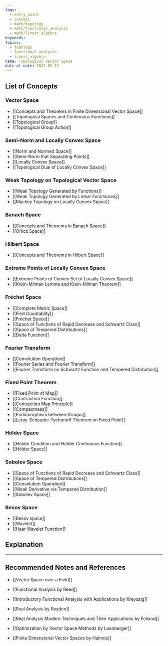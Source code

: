 ```yaml
---
tags:
  - entry_point
  - concept
  - math/topology
  - math/functional_analysis
  - math/linear_algebra
keywords: 
topics:
  - topology
  - functional_analysis
  - linear_algebra
name: Topological Vector Space
date of note: 2024-05-11
---
```


##  List of Concepts

### Vector Space

- [[Concepts and Theorems in Finite Dimensional Vector Space]]
- [[Topological Spaces and Continuous Functions]]
- [[Topological Group]]
- [[Topological Group Action]]

### Semi-Norm and Locally Convex Space

- [[Norm and Normed Space]]
- [[Semi-Norm that Separating Points]]
- [[Locally Convex Space]]
- [[Topological Dual of Locally Convex Space]]

### Weak Topology on Topological Vector Space

- [[Weak Topology Generated by Functions]]
- [[Weak Topology Generated by Linear Functionals]]
- [[Mackey Topology on Locally Convex Space]]

### Banach Space

- [[Concepts and Theorems in Banach Space]]
- [[Orlicz Space]]

### Hilbert Space

- [[Concepts and Theorems in Hilbert Space]]

### Extreme Points of Locally Convex Space

- [[Extreme Points of Convex Set of Locally Convex Space]]
- [[Krein-Milman Lemma and Krein-Milman Theorem]]


### Fréchet Space

- [[Complete Metric Space]]
- [[First Countablity]]
- [[Fréchet Space]]
- [[Space of Functions of Rapid Decrease and Schwartz Class]]
- [[Space of Tempered Distributions]]
- [[Delta Function]]

### Fourier Transform

- [[Convolution Operation]]
- [[Fourier Series and Fourier Transform]]
- [[Fourier Transform on Schwartz Function and Tempered Distribution]]


### Fixed Point Theorem

- [[Fixed Point of Map]]
- [[Contraction Function]]
- [[Contraction Map Principle]]
- [[Compactness]]
- [[Endomorphism between Groups]]
- [[Leray-Schauder-Tychonoff Theorem on Fixed Point]]


### Hölder Space

- [[Hölder Condition and Hölder Continuous Function]]
- [[Hölder Space]]


### Sobolev Space

- [[Space of Functions of Rapid Decrease and Schwartz Class]]
- [[Space of Tempered Distributions]]
- [[Convolution Operation]]
- [[Weak Derivative via Tempered Distribution]]
- [[Sobolev Space]]

### Besov Space

- [[Besov space]]
- [[Wavelet]]
- [[Haar Wavelet Function]]


## Explanation





-----------
##  Recommended Notes and References

- [[Vector Space over a Field]]


- [[Functional Analysis by Reed]]
- [[Introductory Functional Analysis with Applications by Kreyszig]]
- [[Real Analysis by Royden]]
- [[Real Analysis Modern Techniques and Their Applications by Folland]]
- [[Optimization by Vector Space Methods by Luenberger]]
- [[Finite Dimensional Vector Spaces by Halmos]]